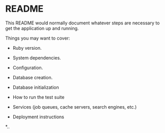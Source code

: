 # README

This README would normally document whatever steps are necessary to get the
application up and running.

Things you may want to cover:

* Ruby version.

* System dependencies.

* Configuration.

* Database creation.

* Database initialization

* How to run the test suite

* Services (job queues, cache servers, search engines, etc.)

* Deployment instructions

*..
